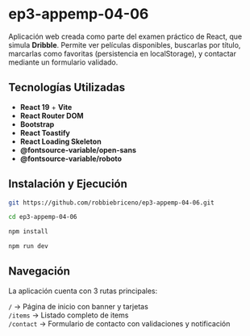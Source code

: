 # ep3-appemp-04-06

Aplicación web creada como parte del examen práctico de React, que simula **Dribble**. Permite ver películas disponibles, buscarlas por título, marcarlas como favoritas (persistencia en localStorage), y contactar mediante un formulario validado.

## Tecnologías Utilizadas
- **React 19** + **Vite**
- **React Router DOM**
- **Bootstrap**
- **React Toastify**
- **React Loading Skeleton**
- **@fontsource-variable/open-sans**
- **@fontsource-variable/roboto**

## Instalación y Ejecución
```bash
git https://github.com/robbiebriceno/ep3-appemp-04-06.git

cd ep3-appemp-04-06

npm install

npm run dev
```

## Navegación

La aplicación cuenta con 3 rutas principales:

`/`        -> Página de inicio con banner y tarjetas                         
`/items`   -> Listado completo de items                                      
`/contact` -> Formulario de contacto con validaciones y notificación    

